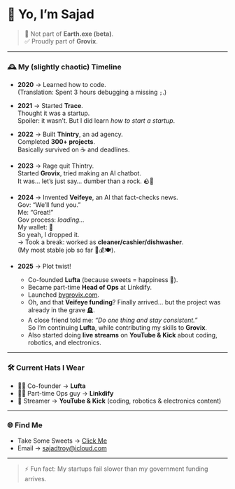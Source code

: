 # 👋 Yo, I’m Sajad  

> 🚫 Not part of **Earth.exe (beta)**.  
> ✅ Proudly part of **Grovix**.  

---

### 🕰 My (slightly chaotic) Timeline  

- **2020** → Learned how to code.  
  (Translation: Spent 3 hours debugging a missing `;`.)  

- **2021** → Started **Trace**.  
  Thought it was a startup.  
  Spoiler: it wasn’t. But I did learn *how to start a startup*.  

- **2022** → Built **Thintry**, an ad agency.  
  Completed **300+ projects**.  
  Basically survived on ☕ and deadlines.  

- **2023** → Rage quit Thintry.  
  Started **Grovix**, tried making an AI chatbot.  
  It was… let’s just say… dumber than a rock. 🪨🤖  

- **2024** → Invented **Veifeye**, an AI that fact-checks news.  
  Gov: “We’ll fund you.”  
  Me: “Great!”  
  Gov process: *loading…*  
  My wallet: 🪫  
  So yeah, I dropped it.  
  → Took a break: worked as **cleaner/cashier/dishwasher**.  
  (My most stable job so far 🧽💰🍽️).  

- **2025** → Plot twist!  
  - Co-founded **Lufta** (because sweets = happiness 🍫).  
  - Became part-time **Head of Ops** at Linkdify.  
  - Launched [bygrovix.com](https://bygrovix.com).  
  - Oh, and that **Veifeye funding**? Finally arrived… but the project was already in the grave 🪦.  
  - A close friend told me: *“Do one thing and stay consistent.”*  
    So I’m continuing **Lufta**, while contributing my skills to **Grovix**.  
  - Also started doing **live streams** on **YouTube & Kick** about coding, robotics, and electronics.  

---

### 🛠 Current Hats I Wear  
- 👨‍🍳 Co-founder → **Lufta**  
- 🧑‍💼 Part-time Ops guy → **Linkdify**  
- 🎥 Streamer → **YouTube & Kick** (coding, robotics & electronics content)  

---

### 🌐 Find Me  
- Take Some Sweets → [Click Me](https://lufta.in)  
- Email → sajadtroy@icloud.com  

---

> ⚡ Fun fact: My startups fail slower than my government funding arrives.  
